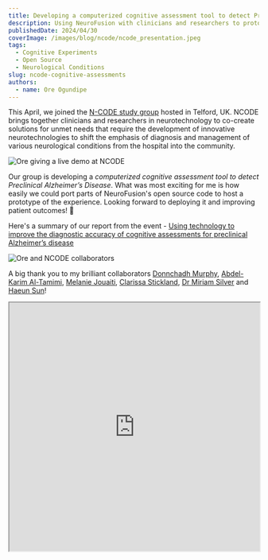 ```yaml
---
title: Developing a computerized cognitive assessment tool to detect Preclinical Alzheimer’s Disease
description: Using NeuroFusion with clinicians and researchers to prototype mobile cognitive experiments.
publishedDate: 2024/04/30
coverImage: /images/blog/ncode/ncode_presentation.jpeg
tags:
  - Cognitive Experiments
  - Open Source
  - Neurological Conditions
slug: ncode-cognitive-assessments
authors:
  - name: Ore Ogundipe
---
```


This April, we joined the [N-CODE study group](https://www.n-code.org/activity/n-code-stakeholder-led-study-group-april-2024/) hosted in Telford, UK. NCODE brings together clinicians and researchers in neurotechnology to co-create solutions for unmet needs that require the development of innovative neurotechnologies to shift the emphasis of diagnosis and management of various neurological conditions from the hospital into the community.

<img src="/images/blog/ncode/ncode_presentation.jpeg" alt="Ore giving a live demo at NCODE" data-zoomable style="cursor: zoom-in;" />

Our group is developing a _computerized cognitive assessment tool to detect Preclinical Alzheimer’s Disease_. What was most exciting for me is how easily we could port parts of NeuroFusion's open source code to host a prototype of the experience. Looking forward to deploying it and improving patient outcomes! 🧠

Here's a summary of our report from the event - [Using technology to improve the diagnostic accuracy of cognitive assessments for preclinical Alzheimer’s disease](https://www.n-code.org/wp-content/uploads/2024/05/using-technology-to-improve-the-diagnostic-accuracy-of-cognitive-assessments-for-preclinical-alzheimers-disease.pdf)

<img src="/images/blog/ncode/ncode_team.jpeg" alt="Ore and NCODE collaborators" data-zoomable style="cursor: zoom-in;" />

A big thank you to my brilliant collaborators [Donnchadh Murphy](https://www.linkedin.com/in/donnchadh-murphy-45b983146), [Abdel-Karim Al-Tamimi](https://www.linkedin.com/in/artamimi/), [Melanie Jouaiti](https://www.linkedin.com/in/melanie-jouaiti/), [Clarissa Stickland](https://www.linkedin.com/in/clarissa-stickland/), [Dr Miriam Silver](https://www.linkedin.com/in/miriam-silver/) and [Haeun Sun](https://www.linkedin.com/in/haeun-sun-243b66251/)!

<iframe src="https://www.n-code.org/wp-content/uploads/2024/05/using-technology-to-improve-the-diagnostic-accuracy-of-cognitive-assessments-for-preclinical-alzheimers-disease.pdf" width="100%" height="500px">
</iframe>
